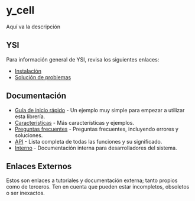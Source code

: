 # y_cell

Aquí va la descripción

## YSI

Para información general de YSI, revisa los siguientes enlaces:

* [Instalación](../instalacion.md)
* [Solución de problemas](../solucion-problemas.md)

## Documentación

* [Guía de inicio rápido](y_cell/inicio-rapido.md) - Un ejemplo muy simple para empezar a utilizar esta librería.
* [Características](y_cell/caracteristicas.md) - Más características y ejemplos.
* [Preguntas frecuentes](y_cell/preguntas-frecuentes.md) - Preguntas frecuentes, incluyendo errores y soluciones.
* [API](y_cell/api.md) - Lista completa de todas las funciones y su significado.
* [Interno](y_cell/interno.md) - Documentación interna para desarrolladores del sistema.

## Enlaces Externos

Estos son enlaces a tutoriales y documentación externa; tanto propios como de terceros. Ten en cuenta que pueden estar incompletos, obsoletos o ser inexactos.

